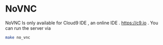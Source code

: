 # NoVNC

NoVNC Is only available for Cloud9 IDE , an online IDE . https://c9.io . You can run the server via

```sh
make no_vnc
``` 
